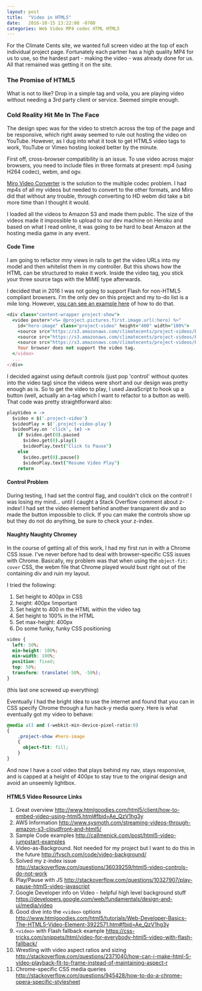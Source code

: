 ```yaml
---
layout: post
title:  "Video in HTML5"
date:   2016-10-15 13:22:08 -0700
categories: Web Video MP4 codec HTML HTML5
---
```


For the Climate Cents site, we wanted full screen video at the top of each individual project page. Fortunately each partner has a high quality MP4 for us to use, so the hardest part - making the video - was already done for us.  All that remained was getting it on the site.

### The Promise of HTML5
What is not to like? Drop in a simple tag and voila, you are playing video without needing a 3rd party client or service. Seemed simple enough.

### Cold Reality Hit Me In The Face

The design spec was for the video to stretch across the top of the page and be responsive, which right away seemed to rule out hosting the video on YouTube. However, as I dug into what it took to get HTML5 video tags to work, YouTube or Vimeo hosting looked better by the minute. 

First off, cross-browser compatibility is an issue. To use video across major browsers, you need to include files in three formats at present: mp4 (using H264 codec), webm, and ogv. 

[Miro Video Converter](http://www.mirovideoconverter.com/) is the solution to the multiple codec problem. I had mp4s of all my videos but needed to convert to the other formats, and Miro did that without any trouble, through converting to HD webm did take a bit more time than I thought it would.

I loaded all the videos to Amazon S3 and made them public. The size of the videos made it impossible to upload to our dev machine on Heroku and based on what I read online, it was going to be hard to beat Amazon at the hosting media game in any event.

#### Code Time
I am going to refactor mny views in rails to get the video URLs into my model and then whitelist them in my controller. But this shows how the HTML can be structured to make it work. Inside the video tag, you stick your three source tags with the MIME type afterwards. 

I decided that in 2016 I was not going to support Flash for non-HTML5 compliant browsers. I'm the only dev on this project and my to-do list is a mile long. However, [you can see an example here](https://css-tricks.com/snippets/html/video-for-everybody-html5-video-with-flash-fallback/) of how to do that.

```ruby
<div class="content-wrapper project-show">
  <video poster="<%= @project.pictures.first.image.url(:hero) %>" 
    id="hero-image" class="project-video" height="400" width="100%">
    <source src="https://s3.amazonaws.com/climatecents/project-videos/BayFoundation-KelpDive.mp4" type="video/mp4"/>
    <source src="https://s3.amazonaws.com/climatecents/project-videos/ProductionOgv/BayFoundation-KelpDive.oggtheora.ogv" type="video/ogg" />
    <source src="https://s3.amazonaws.com/climatecents/project-videos/ProductionWebM-HD/BayFoundation-KelpDive.webmhd.webm" type="video/webm"/>
    Your browser does not support the video tag.
  </video>
  ...
</div>
```

I decided against using default controls (just pop 'control' without quotes into the video tag) since the videos were short and our design was pretty enough as is. So to get the video to play, I used JavaScript to hook up a button (well, actually an a-tag which I want to refactor to a button as well). That code was pretty straightforward also:

```coffeescript
playVideo = ->
  $video = $('.project-video')
  $videoPlay = $('.project-video-play')
  $videoPlay.on 'click', (e) ->
    if $video.get(0).paused
      $video.get(0).play()
      $videoPlay.text("Click to Pause")
    else
      $video.get(0).pause()
      $videoPlay.text("Resume Video Play")
    return
```

#### Control Problem
During testing, I had set the control flag, and couldn't click on the control! I was losing my mind... until I caught a Stack Overflow comment about z-index! I had set the video element behind another transparent div and so made the button impossible to click. If you can make the controls show up but they do not do anything, be sure to check your z-index.

#### Naughty Naughty Chromey
In the course of getting all of this work, I had my first run in with a Chrome CSS issue. I've never before had to deal with browser-specific CSS issues with Chrome. Basically, my problem was that when using the `object-fit: cover` CSS, the webm file that Chrome played would bust right out of the containing div and ruin my layout.

I tried the following:
1. Set height to 400px in CSS
2. height: 400px !important
3. Set height to 400 in the HTML within the video tag
4. Set height to 100% in the HTML
5. Set max-height: 400px
6. Do some funky, funky CSS positioning 

```css
video {
  left: 50%;
  min-height: 100%;
  min-width: 100%;
  position: fixed;
  top: 50%;
  transform: translate(-50%, -50%);
}
```

(this last one screwed up everything)

Eventually I had the bright idea to use the internet and found that you can in CSS specify Chrome through a fun hack-y media query. Here is what eventually got my video to behave:

```scss
@media all and (-webkit-min-device-pixel-ratio:0)
{  
    .project-show #hero-image
    {
      object-fit: fill;
    }
}
```

And now I have a cool video that plays behind my nav, stays responsive, and is capped at a height of 400px to stay true to the original design and avoid an unseemly lightbox.

#### HTML5 Video Resource Links 
1. Great overview <http://www.htmlgoodies.com/html5/client/how-to-embed-video-using-html5.html#fbid=Ae_QzV1hg3y>
2. AWS Information <http://www.sysmoth.com/streaming-videos-through-amazon-s3-cloudfront-and-html5/>
3. Sample Code examples <http://callmenick.com/post/html5-video-jumpstart-examples>
4. Video-as-Background. Not needed for my project but I want to do this in the future <http://fvsch.com/code/video-background/>
5. Solved my z-index issue <http://stackoverflow.com/questions/36039259/html5-video-controls-do-not-work>
6. Play/Pause with JS <http://stackoverflow.com/questions/10327907/play-pause-html5-video-javascript>
7. Google Developer info on Video - helpful high level background stuff <https://developers.google.com/web/fundamentals/design-and-ui/media/video>
8. Good dive into the `<video>` options <http://www.htmlgoodies.com/html5/tutorials/Web-Developer-Basics-The-HTML5-Video-Element-3922571.htm#fbid=Ae_QzV1hg3y>
9. `<video>` with Flash fallback example <https://css-tricks.com/snippets/html/video-for-everybody-html5-video-with-flash-fallback/>
10. Wrestling with video aspect ratios and sizing <http://stackoverflow.com/questions/2371040/how-can-i-make-html-5-video-playback-fit-to-frame-instead-of-maintaining-aspect-r>
11. Chrome-specific CSS media queries <http://stackoverflow.com/questions/945428/how-to-do-a-chrome-opera-specific-stylesheet>
